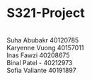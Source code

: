 # S321-Project
<br>Suha Abubakr 40120785
<br>Karyenne Vuong 40157011
<br>Inas Fawzi 40208675
<br>Binal Patel - 40212973
<br>Sofia Valiante 40191897
